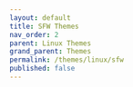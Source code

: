```yaml
---
layout: default
title: SFW Themes
nav_order: 2
parent: Linux Themes
grand_parent: Themes
permalink: /themes/linux/sfw
published: false
---
```


<!-- 
{: .note }
> {: .opaque }
> 
> 
> 
-->
